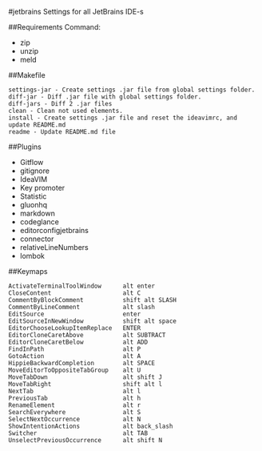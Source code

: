 
#jetbrains
Settings for all JetBrains IDE-s

##Requirements
Command:
 - zip
 - unzip
 - meld

##Makefile

	settings-jar - Create settings .jar file from global settings folder.
	diff-jar - Diff .jar file with global settings folder.
	diff-jars - Diff 2 .jar files
	clean - Clean not used elements.
	install - Create settings .jar file and reset the ideavimrc, and update README.md
	readme - Update README.md file

##Plugins

 - Gitflow
 - gitignore
 - IdeaVIM
 - Key promoter
 - Statistic
 - gluonhq
 - markdown
 - codeglance
 - editorconfigjetbrains
 - connector
 - relativeLineNumbers
 - lombok

##Keymaps

	ActivateTerminalToolWindow    	alt enter
	CloseContent                  	alt C
	CommentByBlockComment         	shift alt SLASH
	CommentByLineComment          	alt slash
	EditSource                    	enter
	EditSourceInNewWindow         	shift alt space
	EditorChooseLookupItemReplace 	ENTER
	EditorCloneCaretAbove         	alt SUBTRACT
	EditorCloneCaretBelow         	alt ADD
	FindInPath                    	alt P
	GotoAction                    	alt A
	HippieBackwardCompletion      	alt SPACE
	MoveEditorToOppositeTabGroup  	alt U
	MoveTabDown                   	alt shift J
	MoveTabRight                  	shift alt l
	NextTab                       	alt l
	PreviousTab                   	alt h
	RenameElement                 	alt r
	SearchEverywhere              	alt S
	SelectNextOccurrence          	alt N
	ShowIntentionActions          	alt back_slash
	Switcher                      	alt TAB
	UnselectPreviousOccurrence    	alt shift N

	